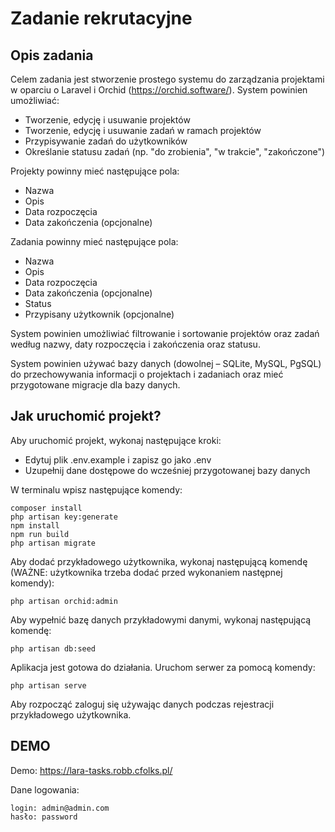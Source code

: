 # Zadanie rekrutacyjne

## Opis zadania

Celem zadania jest stworzenie prostego systemu do zarządzania projektami w oparciu o
Laravel i Orchid (https://orchid.software/). System powinien umożliwiać:

* Tworzenie, edycję i usuwanie projektów
* Tworzenie, edycję i usuwanie zadań w ramach projektów
* Przypisywanie zadań do użytkowników
* Określanie statusu zadań (np. &quot;do zrobienia&quot;, &quot;w trakcie&quot;, &quot;zakończone&quot;)

Projekty powinny mieć następujące pola:

* Nazwa
* Opis
* Data rozpoczęcia
* Data zakończenia (opcjonalne)

Zadania powinny mieć następujące pola:

* Nazwa
* Opis
* Data rozpoczęcia
* Data zakończenia (opcjonalne)
* Status
* Przypisany użytkownik (opcjonalne)

System powinien umożliwiać filtrowanie i sortowanie projektów oraz zadań według nazwy,
daty rozpoczęcia i zakończenia oraz statusu.

System powinien używać bazy danych (dowolnej – SQLite, MySQL, PgSQL) do
przechowywania informacji o projektach i zadaniach oraz mieć przygotowane migracje dla
bazy danych.

## Jak uruchomić projekt?

Aby uruchomić projekt, wykonaj następujące kroki:

* Edytuj plik .env.example i zapisz go jako .env
* Uzupełnij dane dostępowe do wcześniej przygotowanej bazy danych

W terminalu wpisz następujące komendy:

```
composer install
php artisan key:generate
npm install
npm run build
php artisan migrate
```

Aby dodać przykładowego użytkownika, wykonaj następującą komendę (WAŻNE: użytkownika trzeba dodać przed wykonaniem następnej komendy):
```
php artisan orchid:admin
```

Aby wypełnić bazę danych przykładowymi danymi, wykonaj następującą komendę:

```
php artisan db:seed
```

Aplikacja jest gotowa do działania. Uruchom serwer za pomocą komendy:

```
php artisan serve
```

Aby rozpocząć zaloguj się używając danych podczas rejestracji przykładowego użytkownika.

## DEMO

Demo: https://lara-tasks.robb.cfolks.pl/

Dane logowania:

```
login: admin@admin.com
hasło: password
```
